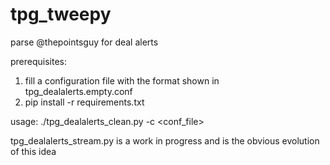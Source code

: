 # tpg_tweepy
parse @thepointsguy for deal alerts

prerequisites: 
1. fill a configuration file with the format shown in tpg_dealalerts.empty.conf
2. pip install -r requirements.txt

usage: ./tpg_dealalerts_clean.py -c <conf_file>

tpg_dealalerts_stream.py is a work in progress and is the obvious evolution of this idea
